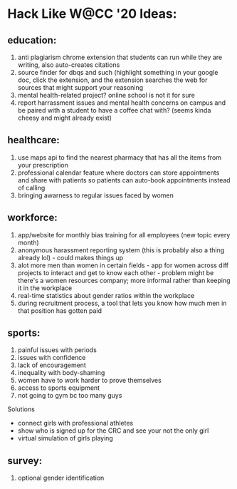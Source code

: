 # Hack Like W@CC '20 Ideas:

## education:
1. anti plagiarism chrome extension that students can run while they are writing, also auto-creates citations
2. source finder for dbqs and such (highlight something in your google doc, click the extension, and the extension searches the web for sources that might support your reasoning
3. mental health-related project? online school is not it for sure
4. report harrassment issues and mental health concerns on campus and be paired with a student to have a coffee chat with? (seems kinda cheesy and might already exist)

## healthcare:
1. use maps api to find the nearest pharmacy that has all the items from your prescription
2. professional calendar feature where doctors can store appointments and share with patients so patients can auto-book appointments instead of calling
3. bringing awarness to regular issues faced by women 

## workforce:
1. app/website for monthly bias training for all employees (new topic every month)
2. anonymous harassment reporting system (this is probably also a thing already lol) - could makes things up 
3. alot more men than women in certain fields - app for women across diff projects to interact and get to know each other - problem might be there's a women resources company; more informal rather than keeping it in the workplace
4. real-time statistics about gender ratios within the workplace
5. during recruitment process, a tool that lets you know how much men in that position has gotten paid

## sports:
1. painful issues with periods
2. issues with confidence 
3. lack of encouragement
4. inequality with body-shaming
5. women have to work harder to prove themselves
6. access to sports equipment
7. not going to gym bc too many guys

Solutions 
- connect girls with professional athletes
- show who is signed up for the CRC and see your not the only girl 
- virtual simulation of girls playing

## survey:
1. optional gender identification
